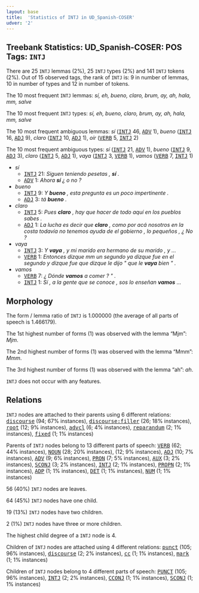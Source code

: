 ```yaml
---
layout: base
title:  'Statistics of INTJ in UD_Spanish-COSER'
udver: '2'
---
```


## Treebank Statistics: UD_Spanish-COSER: POS Tags: `INTJ`

There are 25 `INTJ` lemmas (2%), 25 `INTJ` types (2%) and 141 `INTJ` tokens (2%).
Out of 15 observed tags, the rank of `INTJ` is: 9 in number of lemmas, 10 in number of types and 12 in number of tokens.

The 10 most frequent `INTJ` lemmas: <em>sí, eh, bueno, claro, brum, ay, ah, hala, mm, salve</em>

The 10 most frequent `INTJ` types:  <em>sí, eh, bueno, claro, brum, ay, ah, hala, mm, salve</em>

The 10 most frequent ambiguous lemmas: <em>sí</em> (<tt><a href="es_coser-pos-INTJ.html">INTJ</a></tt> 46, <tt><a href="es_coser-pos-ADV.html">ADV</a></tt> 1), <em>bueno</em> (<tt><a href="es_coser-pos-INTJ.html">INTJ</a></tt> 16, <tt><a href="es_coser-pos-ADJ.html">ADJ</a></tt> 9), <em>claro</em> (<tt><a href="es_coser-pos-INTJ.html">INTJ</a></tt> 10, <tt><a href="es_coser-pos-ADJ.html">ADJ</a></tt> 1), <em>oír</em> (<tt><a href="es_coser-pos-VERB.html">VERB</a></tt> 5, <tt><a href="es_coser-pos-INTJ.html">INTJ</a></tt> 2)

The 10 most frequent ambiguous types:  <em>sí</em> (<tt><a href="es_coser-pos-INTJ.html">INTJ</a></tt> 21, <tt><a href="es_coser-pos-ADV.html">ADV</a></tt> 1), <em>bueno</em> (<tt><a href="es_coser-pos-INTJ.html">INTJ</a></tt> 9, <tt><a href="es_coser-pos-ADJ.html">ADJ</a></tt> 3), <em>claro</em> (<tt><a href="es_coser-pos-INTJ.html">INTJ</a></tt> 5, <tt><a href="es_coser-pos-ADJ.html">ADJ</a></tt> 1), <em>vaya</em> (<tt><a href="es_coser-pos-INTJ.html">INTJ</a></tt> 3, <tt><a href="es_coser-pos-VERB.html">VERB</a></tt> 1), <em>vamos</em> (<tt><a href="es_coser-pos-VERB.html">VERB</a></tt> 7, <tt><a href="es_coser-pos-INTJ.html">INTJ</a></tt> 1)


* <em>sí</em>
  * <tt><a href="es_coser-pos-INTJ.html">INTJ</a></tt> 21: <em>Siguen teniendo pesetas , <b>sí</b> .</em>
  * <tt><a href="es_coser-pos-ADV.html">ADV</a></tt> 1: <em>Ahora <b>sí</b> ¿ o no ?</em>
* <em>bueno</em>
  * <tt><a href="es_coser-pos-INTJ.html">INTJ</a></tt> 9: <em>Y <b>bueno</b> , esta pregunta es un poco impertinente .</em>
  * <tt><a href="es_coser-pos-ADJ.html">ADJ</a></tt> 3: <em>tá <b>bueno</b> .</em>
* <em>claro</em>
  * <tt><a href="es_coser-pos-INTJ.html">INTJ</a></tt> 5: <em>Pues <b>claro</b> , hay que hacer de todo aquí en los pueblos sabes .</em>
  * <tt><a href="es_coser-pos-ADJ.html">ADJ</a></tt> 1: <em>La lucha es decir que <b>claro</b> , como por acá nosotros en la costa todavía no tenemos ayuda de el gobierno , lo pequeños , ¿ No ?</em>
* <em>vaya</em>
  * <tt><a href="es_coser-pos-INTJ.html">INTJ</a></tt> 3: <em>Y <b>vaya</b> , y mi marido era hermano de su marido , y ...</em>
  * <tt><a href="es_coser-pos-VERB.html">VERB</a></tt> 1: <em>Entonces dizque mm un segundo ya dizque fue en el segundo y dizque fue que dizque le dijo " que le <b>vaya</b> bien " .</em>
* <em>vamos</em>
  * <tt><a href="es_coser-pos-VERB.html">VERB</a></tt> 7: <em>¿ Dónde <b>vamos</b> a comer ? " .</em>
  * <tt><a href="es_coser-pos-INTJ.html">INTJ</a></tt> 1: <em>Sí , a la gente que se conoce , sos lo enseñan <b>vamos</b> ...</em>

## Morphology

The form / lemma ratio of `INTJ` is 1.000000 (the average of all parts of speech is 1.466179).

The 1st highest number of forms (1) was observed with the lemma “Mjm”: <em>Mjm</em>.

The 2nd highest number of forms (1) was observed with the lemma “Mmm”: <em>Mmm</em>.

The 3rd highest number of forms (1) was observed with the lemma “ah”: <em>ah</em>.

`INTJ` does not occur with any features.


## Relations

`INTJ` nodes are attached to their parents using 6 different relations: <tt><a href="es_coser-dep-discourse.html">discourse</a></tt> (94; 67% instances), <tt><a href="es_coser-dep-discourse-filler.html">discourse:filler</a></tt> (26; 18% instances), <tt><a href="es_coser-dep-root.html">root</a></tt> (12; 9% instances), <tt><a href="es_coser-dep-advcl.html">advcl</a></tt> (6; 4% instances), <tt><a href="es_coser-dep-reparandum.html">reparandum</a></tt> (2; 1% instances), <tt><a href="es_coser-dep-fixed.html">fixed</a></tt> (1; 1% instances)

Parents of `INTJ` nodes belong to 13 different parts of speech: <tt><a href="es_coser-pos-VERB.html">VERB</a></tt> (62; 44% instances), <tt><a href="es_coser-pos-NOUN.html">NOUN</a></tt> (28; 20% instances),  (12; 9% instances), <tt><a href="es_coser-pos-ADJ.html">ADJ</a></tt> (10; 7% instances), <tt><a href="es_coser-pos-ADV.html">ADV</a></tt> (9; 6% instances), <tt><a href="es_coser-pos-PRON.html">PRON</a></tt> (7; 5% instances), <tt><a href="es_coser-pos-AUX.html">AUX</a></tt> (3; 2% instances), <tt><a href="es_coser-pos-SCONJ.html">SCONJ</a></tt> (3; 2% instances), <tt><a href="es_coser-pos-INTJ.html">INTJ</a></tt> (2; 1% instances), <tt><a href="es_coser-pos-PROPN.html">PROPN</a></tt> (2; 1% instances), <tt><a href="es_coser-pos-ADP.html">ADP</a></tt> (1; 1% instances), <tt><a href="es_coser-pos-DET.html">DET</a></tt> (1; 1% instances), <tt><a href="es_coser-pos-NUM.html">NUM</a></tt> (1; 1% instances)

56 (40%) `INTJ` nodes are leaves.

64 (45%) `INTJ` nodes have one child.

19 (13%) `INTJ` nodes have two children.

2 (1%) `INTJ` nodes have three or more children.

The highest child degree of a `INTJ` node is 4.

Children of `INTJ` nodes are attached using 4 different relations: <tt><a href="es_coser-dep-punct.html">punct</a></tt> (105; 96% instances), <tt><a href="es_coser-dep-discourse.html">discourse</a></tt> (2; 2% instances), <tt><a href="es_coser-dep-cc.html">cc</a></tt> (1; 1% instances), <tt><a href="es_coser-dep-mark.html">mark</a></tt> (1; 1% instances)

Children of `INTJ` nodes belong to 4 different parts of speech: <tt><a href="es_coser-pos-PUNCT.html">PUNCT</a></tt> (105; 96% instances), <tt><a href="es_coser-pos-INTJ.html">INTJ</a></tt> (2; 2% instances), <tt><a href="es_coser-pos-CCONJ.html">CCONJ</a></tt> (1; 1% instances), <tt><a href="es_coser-pos-SCONJ.html">SCONJ</a></tt> (1; 1% instances)

